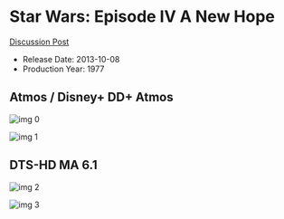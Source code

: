 # Star Wars: Episode IV A New Hope

[Discussion Post](https://www.avsforum.com/threads/bass-eq-for-filtered-movies.2995212/post-56913572)

* Release Date: 2013-10-08
* Production Year: 1977

## Atmos / Disney+ DD+ Atmos

![img 0](https://i.imgur.com/XiaaymR.jpg)

![img 1](https://i.imgur.com/65xytLd.png)

## DTS-HD MA 6.1

![img 2](https://i.imgur.com/AZC7JUN.jpg)

![img 3](https://i.imgur.com/lsa4VOq.jpg)

